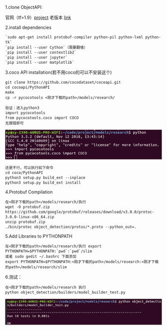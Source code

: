   1.clone ObjectAPI:
  
   官网（tf>1.9）[project](https://github.com/tensorflow/models.git) 老版本 [link](https://pan.baidu.com/s/1YNxuwPXom6riszzrbnVCrg)
    
  2.install dependencies
  
    `sudo apt-get install protobuf-compiler python-pil python-lxml python-tk`
    `pip install --user Cython`（需要翻墙）
    `pip install --user contextlib2`
    `pip install --user jupyter`
    `pip install --user matplotlib`
   
  3.coco API installation(若不用coco的可以不安装这个)
  
    git clone https://github.com/cocodataset/cocoapi.git
    cd cocoapi/PythonAPI
    make
    cp -r pycocotools <刚才下载的path>/models/research/
    
    验证：进入python3
    import pycocotools
    from pycocotools.coco import COCO
    无报错即可
    
   ![COCO_install_ok](pic/COCO_INSTALL_OK.png)
    
    还是不行，可以执行如下命令
    cd coco/PythonAPI
    python3 setup.py build_ext --inplace
    python3 setup.py build_ext install
    
  4.Protobuf Compilation
  
    在<刚才下载的path>/models/research/执行
    wget -O protobuf.zip https://github.com/google/protobuf/releases/download/v3.0.0/protoc-3.0.0-linux-x86_64.zip
    unzip protobuf.zip
    ./bin/protoc object_detection/protos/*.proto --python_out=.
  5.Add Libraries to PYTHONPATH
  
    在<刚才下载的path>/models/research/执行 export PYTHONPATH=$PYTHONPATH:`pwd`:`pwd`/slim
    或者 sudo gedit ~/.bashrc 下面添加
    export PYTHONPATH=$PYTHONPATH:<刚才下载的path>/models/research:<刚才下载的path>/models/research/slim
  6.测试：
      
    在<刚才下载的path>/models/research 执行
    python object_detection/builders/model_builder_test.py
   ![](pic/objectAPI_install_test.png)